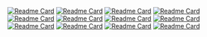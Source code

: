 [![Readme Card](https://github-readme-stats.vercel.app/api/pin/?username=rezaan6&repo=open-ai-chatbot&theme=graywhite)](https://github.com/rezaan6/open-ai-chatbot)
[![Readme Card](https://github-readme-stats.vercel.app/api/pin/?username=rezaan6&repo=open-ai-dalle-2-image-generator&theme=graywhite)](https://github.com/rezaan6/open-ai-dalle-2-image-generator)
[![Readme Card](https://github-readme-stats.vercel.app/api/pin/?username=rezaan6&repo=rapid-api-cryptoverse&theme=graywhite)](https://github.com/rezaan6/rapid-api-cryptoverse)
[![Readme Card](https://github-readme-stats.vercel.app/api/pin/?username=rezaan6&repo=bright-data-web-scraper&theme=graywhite)](https://github.com/rezaan6/bright-data-web-scraper)
[![Readme Card](https://github-readme-stats.vercel.app/api/pin/?username=rezaan6&repo=admin-dashboard&theme=graywhite)](https://github.com/rezaan6/admin-dashboard)
[![Readme Card](https://github-readme-stats.vercel.app/api/pin/?username=rezaan6&repo=streaming-platform&theme=graywhite)](https://github.com/rezaan6/streaming-platform)
[![Readme Card](https://github-readme-stats.vercel.app/api/pin/?username=rezaan6&repo=hoobank-modern-ui-ux&theme=graywhite)](https://github.com/rezaan6/hoobank-modern-ui-ux)
[![Readme Card](https://github-readme-stats.vercel.app/api/pin/?username=rezaan6&repo=restaurant-managent-system&theme=graywhite)](https://github.com/rezaan6/restaurant-managent-system)
[![Readme Card](https://github-readme-stats.vercel.app/api/pin/?username=rezaan6&repo=weather&theme=graywhite)](https://github.com/rezaan6/weather)
[![Readme Card](https://github-readme-stats.vercel.app/api/pin/?username=rezaan6&repo=music-player&theme=graywhite)](https://github.com/rezaan6/music-player)
[![Readme Card](https://github-readme-stats.vercel.app/api/pin/?username=rezaan6&repo=ecommerces-shopping&theme=graywhite)](https://github.com/rezaan6/ecommerces-shopping)
[![Readme Card](https://github-readme-stats.vercel.app/api/pin/?username=rezaan6&repo=gpt3-modern-ui-ux&theme=graywhite)](https://github.com/rezaan6/gpt3-modern-ui-ux)
